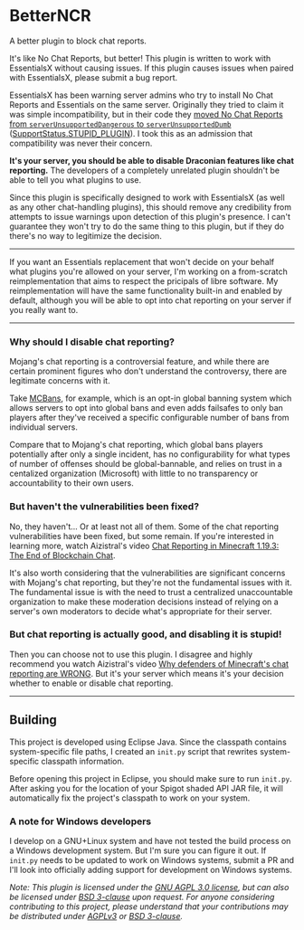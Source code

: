 # BetterNCR
A better plugin to block chat reports.

It's like No Chat Reports, but better! This plugin is written to work with EssentialsX without causing issues. If this plugin causes issues when paired with EssentialsX, please submit a bug report.

EssentialsX has been warning server admins who try to install No Chat Reports and Essentials on the same server. Originally they tried to claim it was simple incompatibility, but in their code they [moved No Chat Reports from `serverUnsupportedDangerous` to `serverUnsupportedDumb`](https://github.com/EssentialsX/Essentials/blob/0936fe80bd7426b0e002485163d026d5134d0c65/Essentials/src/main/java/com/earth2me/essentials/commands/Commandessentials.java#L796) ([SupportStatus.STUPID_PLUGIN](https://github.com/EssentialsX/Essentials/blob/bf14b88600601019fb51dd6e6a1524e411e9b339/Essentials/src/main/java/com/earth2me/essentials/utils/VersionUtil.java#L66)). I took this as an admission that compatibility was never their concern.

**It's your server, you should be able to disable Draconian features like chat reporting.** The developers of a completely unrelated plugin shouldn't be able to tell you what plugins to use.

Since this plugin is specifically designed to work with EssentialsX (as well as any other chat-handling plugins), this should remove any credibility from attempts to issue warnings upon detection of this plugin's presence. I can't guarantee they won't try to do the same thing to this plugin, but if they do there's no way to legitimize the decision.

---

If you want an Essentials replacement that won't decide on your behalf what plugins you're allowed on your server, I'm working on a from-scratch reimplementation that aims to respect the pricipals of libre software. My reimplementation will have the same functionality built-in and enabled by default, although you will be able to opt into chat reporting on your server if you really want to.

---

### Why should I disable chat reporting?

Mojang's chat reporting is a controversial feature, and while there are certain prominent figures who don't understand the controversy, there are legitimate concerns with it.

Take [MCBans](https://www.mcbans.com/#), for example, which is an opt-in global banning system which allows servers to opt into global bans and even adds failsafes to only ban players after they've received a specific configurable number of bans from individual servers.

Compare that to Mojang's chat reporting, which global bans players potentially after only a single incident, has no configurability for what types of number of offenses should be global-bannable, and relies on trust in a centalized organization (Microsoft) with little to no transparency or accountability to their own users.

### But haven't the vulnerabilities been fixed?

No, they haven't... Or at least not all of them. Some of the chat reporting vulnerabilities have been fixed, but some remain. If you're interested in learning more, watch Aizistral's video [Chat Reporting in Minecraft 1.19.3: The End of Blockchain Chat](https://www.youtube.com/watch?v=48H5nMQ_8Yg).

It's also worth considering that the vulnerabilities are significant concerns with Mojang's chat reporting, but they're not the fundamental issues with it. The fundamental issue is with the need to trust a centralized unaccountable organization to make these moderation decisions instead of relying on a server's own moderators to decide what's appropriate for their server.

### But chat reporting is actually good, and disabling it is stupid!

Then you can choose not to use this plugin. I disagree and highly recommend you watch Aizistral's video [Why defenders of Minecraft's chat reporting are WRONG](https://www.youtube.com/watch?v=bF_37BrWBSM). But it's your server which means it's your decision whether to enable or disable chat reporting.

---

## Building

This project is developed using Eclipse Java. Since the classpath contains system-specific file paths, I created an `init.py` script that rewrites system-specific classpath information.

Before opening this project in Eclipse, you should make sure to run `init.py`. After asking you for the location of your Spigot shaded API JAR file, it will automatically fix the project's classpath to work on your system.

### A note for Windows developers

I develop on a GNU+Linux system and have not tested the build process on a Windows development system. But I'm sure you can figure it out. If `init.py` needs to be updated to work on Windows systems, submit a PR and I'll look into officially adding support for development on Windows systems.

*Note: This plugin is licensed under the [GNU AGPL 3.0 license](https://www.gnu.org/licenses/agpl-3.0.en.html), but can also be licensed under [BSD 3-clause](https://opensource.org/license/BSD-3-clause/) upon request. For anyone considering contributing to this project, please understand that your contributions may be distributed under [AGPLv3](https://www.gnu.org/licenses/agpl-3.0.en.html) or [BSD 3-clause](https://opensource.org/license/BSD-3-clause/).*
